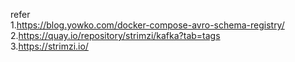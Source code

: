 
refer   
1.https://blog.yowko.com/docker-compose-avro-schema-registry/       
2.https://quay.io/repository/strimzi/kafka?tab=tags         
3.https://strimzi.io/       



